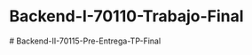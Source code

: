 # Backend-I-70110-Trabajo-Final
#   B a c k e n d - I I - 7 0 1 1 5 - P r e - E n t r e g a - T P - F i n a l  
 
